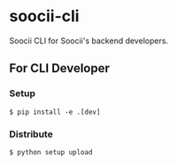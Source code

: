 # soocii-cli

Soocii CLI for Soocii's backend developers.

## For CLI Developer

### Setup

`$ pip install -e .[dev]`

### Distribute

`$ python setup upload`